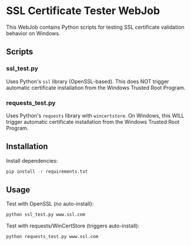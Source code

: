 # SSL Certificate Tester WebJob

This WebJob contains Python scripts for testing SSL certificate validation behavior on Windows.

## Scripts

### ssl_test.py
Uses Python's `ssl` library (OpenSSL-based). This does NOT trigger automatic certificate installation from the Windows Trusted Root Program.

### requests_test.py
Uses Python's `requests` library with `wincertstore`. On Windows, this WILL trigger automatic certificate installation from the Windows Trusted Root Program.

## Installation

Install dependencies:
```bash
pip install -r requirements.txt
```

## Usage

Test with OpenSSL (no auto-install):
```bash
python ssl_test.py www.ssl.com
```

Test with requests/WinCertStore (triggers auto-install):
```bash
python requests_test.py www.ssl.com
```
